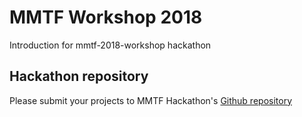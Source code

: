 # MMTF Workshop 2018
Introduction for mmtf-2018-workshop hackathon

## Hackathon repository
Please submit your projects to MMTF Hackathon's [Github repository](https://github.com/sbl-sdsc/mmtf-hackathon-2018)
